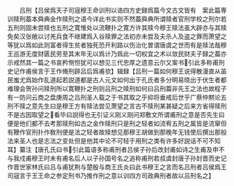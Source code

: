 <!-- { "loadSidebar": true } -->
　　吕刑【吕侯爲天子司宼穆王命训刑以诰四方史録爲篇今文古文皆有　案此篇専训赎刑葢本舜典金作赎刑之语今详此书实则不然葢舜典所谓赎者官刑学校之刑尔若五刑则固未尝赎也五刑之寛惟处以流鞭扑之寛方许其赎今穆王赎法虽大辟亦与其赎免矣汉张敞以讨羌兵食不继建爲入谷赎罪之法初亦未尝及夫杀人及盗之罪而萧望之等犹以爲如此则富者得生贫者独死恐开利路以伤治化曽谓唐虞之世而有是赎法哉穆王巡游无度财匮民劳至其末年无以爲计乃爲此一切权宜之术以敛民财夫子録之葢亦示戒然其一篇之书哀矜恻怛犹可以想见三代忠厚之遗意云尔又案书引此多称甫刑史记作甫侯言于王作脩刑辟吕后爲甫欤】辑録【吕刑一篇如何穆王说得散漫直从苖民蚩尤爲始作乱道起若説道都是古人元文如何出于孔氏者多分明易晓出于伏生者都难理会贺孙问赎刑所以寛鞭扑之刑则吕刑之赎刑如何曰吕刑葢非先王之法也故程子有一防问云商之盘庚周之吕刑圣人载之于书其取之乎抑将垂戒后世乎广蔡仲黙论五刑不赎之意先生曰是穆王方有赎法尝见萧望之言古不赎刑某甚疑之后来方省得赎刑不是古因取望之看毕曰説得也无引证义刚义刚问郑敷文所谓甫刑之意是否先生曰便是他们都不去考那赎刑如古之金作赎刑只是刑之轻者如流宥五刑之属皆是流窜但有鞭作官刑扑作敎刑便是法之轻者故赎想见那穆王胡做到那晚年无钱使后撰出那般法来圣人也是志法之变处但是他其中论不可轻于用刑之类有许多好説话不可不知耳】纂注【唐孔氏曰书引此篇语多称甫刑者吕侯子孙后改封甫如诗之生甫及申不与我戍甫穆王时未有甫名后人以子孙国号名之追称甫刑若叔虞封唐子孙封晋而史记作晋世家林氏曰吕与甫犹荆与楚殷与商王氏炎曰此书穆王之言而名吕刑者吕侯爲王司宼言于王王命之参定刑书乃推作刑之意以训四方司政典刑者故以吕刑名之】
